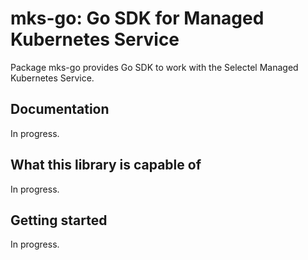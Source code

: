 # mks-go: Go SDK for Managed Kubernetes Service

Package mks-go provides Go SDK to work with the Selectel Managed Kubernetes Service.

## Documentation

In progress.

## What this library is capable of

In progress.

## Getting started

In progress.
